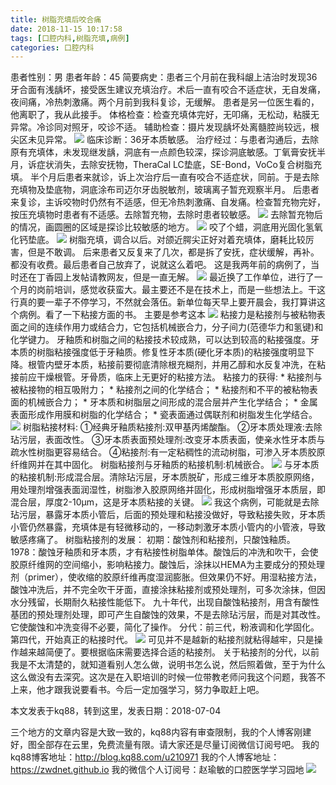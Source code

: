 ```yaml
---
title: 树脂充填后咬合痛
date: 2018-11-15 10:17:58
tags: [口腔内科,树脂充填,病例]
categories: 口腔内科
---
```

患者性别：男
患者年龄：45
简要病史：患者三个月前在我科龈上洁治时发现36牙合面有浅龋坏，接受医生建议充填治疗。术后一直有咬合不适症状，无自发痛，夜间痛，冷热刺激痛。两个月前到我科复诊，无缓解。
患者是另一位医生看的，他离职了，我从此接手。
体格检查：检查充填体完好，无叩痛，无松动，粘膜无异常。冷诊同对照牙，咬诊不适。
辅助检查：摄片发现龋坏处离髓腔尚较远，根尖区未见异常。
![](https://zymblog-1258069789.cos.ap-chengdu.myqcloud.com/blog0001-szcthyht/01.jpg)
临床诊断：36牙本质敏感。
治疗经过：与患者沟通后，去除原有充填体，未发现继发龋，洞底有一点颜色较深，探诊洞底敏感。丁氧膏安抚半月，诉症状消失，去除安抚物，TheraCal LC垫底，SE-Bond，VoCo复合树脂充填。
半个月后患者来就诊，诉上次治疗后一直有咬合不适症状，同前。于是去除充填物及垫底物，洞底涂布司迈尔牙齿脱敏剂，玻璃离子暂充观察半月。
后患者来复诊，主诉咬物时仍然有不适感，但无冷热刺激痛、自发痛。检查暂充物完好，按压充填物时患者有不适感。去除暂充物，去除时患者较敏感。
![](https://zymblog-1258069789.cos.ap-chengdu.myqcloud.com/blog0001-szcthyht/02.png)
去除暂充物后的情况，画圆圈的区域是探诊比较敏感的地方。
![](https://zymblog-1258069789.cos.ap-chengdu.myqcloud.com/blog0001-szcthyht/03.png)
咬了个蜡，洞底用光固化氢氧化钙垫底。
![](https://zymblog-1258069789.cos.ap-chengdu.myqcloud.com/blog0001-szcthyht/04.png)
树脂充填，调合以后。对颌近腭尖正好对着充填体，磨耗比较厉害，但是不敢调。
后来患者又反复来了几次，都是拆了安抚，症状缓解，再补。都没有收费。最后患者自己放弃了，说就这么着吧。
这是我两年前的病例了，当时还在丁香园上发帖请教网友，但是一直无解。
![](https://zymblog-1258069789.cos.ap-chengdu.myqcloud.com/blog0001-szcthyht/05.png)
最近换了工作单位，进行了一个月的岗前培训，感觉收获蛮大。最主要还不是在技术上，而是一些想法上。干这行真的要一辈子不停学习，不然就会落伍。新单位每天早上要开晨会，我打算讲这个病例。看了一下粘接方面的书。
主要是参考这本
![](https://zymblog-1258069789.cos.ap-chengdu.myqcloud.com/blog0001-szcthyht/06.png)
粘接力是粘接剂与被粘物表面之间的连续作用力或结合力，它包括机械嵌合力，分子间力(范德华力和氢键)和化学键力。
牙釉质和树脂之间的粘接技术较成熟，可以达到较高的粘接强度。牙本质的树脂粘接强度低于牙釉质。修复性牙本质(硬化牙本质)的粘接强度明显下降。根管内壁牙本质，粘接前要彻底清除根充糊剂，并用乙醇和水反复冲洗，在粘接前应干燥根管。牙骨质，临床上无更好的粘接方法。
粘接力的获得:
       * 粘接剂与被粘接物的相互吸附力；
       * 粘接剂之间的化学结合；
       * 粘接剂和不平的被粘物表面的机械嵌合力；
       * 牙本质和树脂层之间形成的混合层并产生化学结合；
       * 金属表面形成作用膜和树脂的化学结合；
       * 瓷表面通过偶联剂和树脂发生化学结合。
![](https://zymblog-1258069789.cos.ap-chengdu.myqcloud.com/blog0001-szcthyht/07.png)
树脂粘接材料:
①经典牙釉质粘接剂:双甲基丙烯酸酯。
②牙本质处理液:去除玷污层，表面改性。
③牙本质表面预处理剂:改变牙本质表面，使亲水性牙本质与疏水性树脂更容易结合。
④粘接剂:有一定粘稠性的流动树脂，可渗入牙本质胶原纤维网并在其中固化。
树脂粘接剂与牙釉质的粘接机制:机械嵌合。
![](https://zymblog-1258069789.cos.ap-chengdu.myqcloud.com/blog0001-szcthyht/08.png)
与牙本质的粘接机制:形成混合层。清除玷污层，牙本质脱矿，形成三维牙本质胶原网络，用处理剂增强表面润湿性，树脂渗入胶原网络并固化，形成树脂增强牙本质层，即混合层，厚度2-10μm，这是牙本质粘接的关键。
![](https://zymblog-1258069789.cos.ap-chengdu.myqcloud.com/blog0001-szcthyht/09.png)
我这个病例，可能就是去除玷污层，暴露牙本质小管后，后面的预处理和粘接没做好，导致粘接失败，牙本质小管仍然暴露，充填体是有轻微移动的，一移动刺激牙本质小管内的小管液，导致敏感疼痛了。
树脂粘接剂的发展：
初期：酸蚀剂和粘接剂，只酸蚀釉质。
1978：酸蚀牙釉质和牙本质，才有粘接性树脂单体。酸蚀后的冲洗和吹干，会使胶原纤维网的空间缩小，影响粘接力。酸蚀后，涂抹以HEMA为主要成分的预处理剂（primer），使收缩的胶原纤维再度湿润膨胀。但效果仍不好。用湿粘接方法，酸蚀冲洗后，并不完全吹干牙面，直接涂抹粘接剂或预处理剂，可多次涂抹，但因水分残留，长期耐久粘接性能低下。
九十年代，出现自酸蚀粘接剂，用含有酸性基团的预处理剂处理，即可产生自酸蚀的效果，不是去除玷污层，而是对其改性。它使酸蚀和冲洗变得不必要，简化了操作。
分代：前三代，粉液调和化学固化。第四代，开始真正的粘接时代。
![](https://zymblog-1258069789.cos.ap-chengdu.myqcloud.com/blog0001-szcthyht/10.png)
可见并不是越新的粘接剂就粘得越牢，只是操作越来越简便了。要根据临床需要选择合适的粘接剂。
关于粘接剂的分代，以前我是不太清楚的，就知道看别人怎么做，说明书怎么说，然后照着做，至于为什么这么做没有去深究。这次是在入职培训的时候一位带教老师问我这个问题，我答不上来，他才跟我说要看书。今后一定加强学习，努力争取赶上吧。

本文发表于kq88，转到这里，发表日期：2018-07-04

三个地方的文章内容是大致一致的，kq88内容有审查限制，我的个人博客刚建好，图全部存在云里，免费流量有限。请大家还是尽量订阅微信订阅号吧。
我的kq88博客地址：http://blog.kq88.com/u210971
我的个人博客地址：https://zwdnet.github.io
我的微信个人订阅号：赵瑜敏的口腔医学学习园地
![](https://zymblog-1258069789.cos.ap-chengdu.myqcloud.com/other/wx.jpg)
